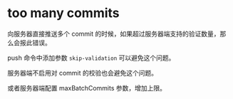 # too many commits

向服务器直接推送多个 commit 的时候，如果超过服务器端支持的验证数量，那么会报此错误。

push 命令中添加参数 `skip-validation` 可以避免这个问题。

服务器端不启用对 commit 的校验也会避免这个问题。

或者服务器端配置 maxBatchCommits 参数，增加上限。

